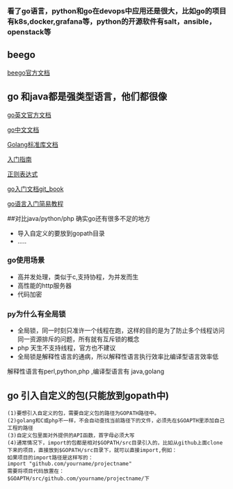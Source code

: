 ### 看了go语言，python和go在devops中应用还是很大，比如go的项目有k8s,docker,grafana等，python的开源软件有salt，ansible，openstack等

## beego
[beego官方文档](https://beego.me/docs/intro/)

## go 和java都是强类型语言，他们都很像
[go英文官方文档](https://golang.org/doc/)

[go中文文档](http://docscn.studygolang.com/doc/)

[Golang标准库文档](https://studygolang.com/pkgdoc)

[入门指南](https://www.kancloud.cn/kancloud/the-way-to-go/72457)

[正则表达式](https://www.cnblogs.com/benlightning/articles/4440940.html)

[go入门文档git_book](https://go.fdos.me)

[go语言入门简易教程](http://go.zerostech.com)

##对比java/python/php  确实go还有很多不足的地方
* 导入自定义的要放到gopath目录
* .....

### go使用场景
* 高并发处理，类似于c,支持协程，为并发而生
* 高性能的http服务器
* 代码加密

### py为什么有全局锁
* 全局锁，同一时刻只准许一个线程在跑，这样的目的是为了防止多个线程访问同一资源排斥的问题，所有就有互斥锁的概念
* php 天生不支持线程，官方也不建议
* 全局锁是解释性语言的通病，所以解释性语言执行效率比编译型语言效率低

解释性语言有perl,python,php ,编译型语言有 java,golang

## go 引入自定义的包(只能放到gopath中)
```
(1)要想引入自定义的包，需要自定义包的路径为GOPATH路径中。
(2)golang和C或php不一样，不会自动查找当前路径下的文件，必须先在$GOAPTH里添加自己工程的路径
(3)自定义包里面对外提供的API函数，首字母必须大写
(4)通常情况下，import的包都是相对$GOPATH/src目录引入的，比如从github上面clone下来的项目，直接放到$GOPATH/src目录下，就可以直接import,例如：
如果项目的import路径是这样写的：
import "github.com/yourname/projectname"
需要将项目代码放置在：
$GOAPTH/src/github.com/yourname/projectname/下
```

